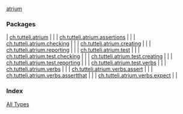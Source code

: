 [atrium](.)

### Packages

| [ch.tutteli.atrium](ch.tutteli.atrium/index.md) |  |
| [ch.tutteli.atrium.assertions](ch.tutteli.atrium.assertions/index.md) |  |
| [ch.tutteli.atrium.checking](ch.tutteli.atrium.checking/index.md) |  |
| [ch.tutteli.atrium.creating](ch.tutteli.atrium.creating/index.md) |  |
| [ch.tutteli.atrium.reporting](ch.tutteli.atrium.reporting/index.md) |  |
| [ch.tutteli.atrium.test](ch.tutteli.atrium.test/index.md) |  |
| [ch.tutteli.atrium.test.checking](ch.tutteli.atrium.test.checking/index.md) |  |
| [ch.tutteli.atrium.test.creating](ch.tutteli.atrium.test.creating/index.md) |  |
| [ch.tutteli.atrium.test.reporting](ch.tutteli.atrium.test.reporting/index.md) |  |
| [ch.tutteli.atrium.test.verbs](ch.tutteli.atrium.test.verbs/index.md) |  |
| [ch.tutteli.atrium.verbs](ch.tutteli.atrium.verbs/index.md) |  |
| [ch.tutteli.atrium.verbs.assert](ch.tutteli.atrium.verbs.assert/index.md) |  |
| [ch.tutteli.atrium.verbs.assertthat](ch.tutteli.atrium.verbs.assertthat/index.md) |  |
| [ch.tutteli.atrium.verbs.expect](ch.tutteli.atrium.verbs.expect/index.md) |  |

### Index

[All Types](alltypes/index.md)